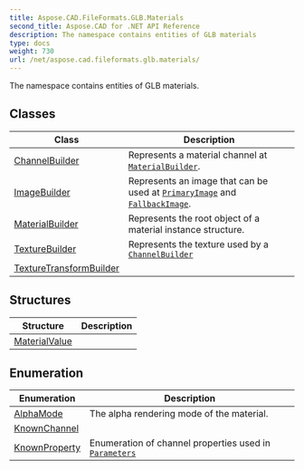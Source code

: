 ```yaml
---
title: Aspose.CAD.FileFormats.GLB.Materials
second_title: Aspose.CAD for .NET API Reference
description: The namespace contains entities of GLB materials
type: docs
weight: 730
url: /net/aspose.cad.fileformats.glb.materials/
---
```

The namespace contains entities of GLB materials.

## Classes

| Class | Description |
| --- | --- |
| [ChannelBuilder](./channelbuilder/) | Represents a material channel at [`MaterialBuilder`](../aspose.cad.fileformats.glb.materials/materialbuilder/). |
| [ImageBuilder](./imagebuilder/) | Represents an image that can be used at [`PrimaryImage`](../aspose.cad.fileformats.glb.materials/texturebuilder/primaryimage/) and [`FallbackImage`](../aspose.cad.fileformats.glb.materials/texturebuilder/fallbackimage/). |
| [MaterialBuilder](./materialbuilder/) | Represents the root object of a material instance structure. |
| [TextureBuilder](./texturebuilder/) | Represents the texture used by a [`ChannelBuilder`](../aspose.cad.fileformats.glb.materials/channelbuilder/) |
| [TextureTransformBuilder](./texturetransformbuilder/) |  |
## Structures

| Structure | Description |
| --- | --- |
| [MaterialValue](./materialvalue/) |  |
## Enumeration

| Enumeration | Description |
| --- | --- |
| [AlphaMode](./alphamode/) | The alpha rendering mode of the material. |
| [KnownChannel](./knownchannel/) |  |
| [KnownProperty](./knownproperty/) | Enumeration of channel properties used in [`Parameters`](../aspose.cad.fileformats.glb.materials/channelbuilder/parameters/) |


